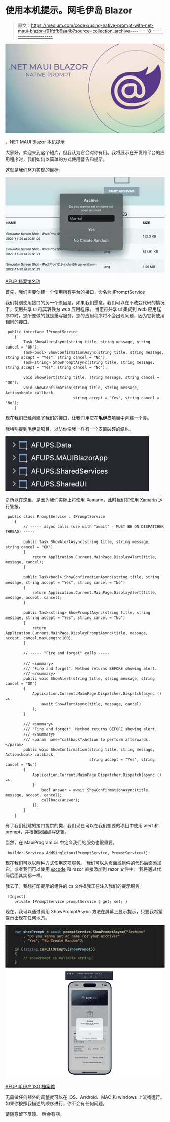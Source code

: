 # 使用本机提示。网毛伊岛 Blazor

> 原文：<https://medium.com/codex/using-native-prompt-with-net-maui-blazor-f91fdfb6aa4b?source=collection_archive---------8----------------------->

![](img/970f5247a29b52716425cc97a2ded867.png)

。NET MAUI Blazor 本机提示

大家好，欢迎来到这个短片，但我认为它会对你有用。我将展示在开发跨平台的应用程序时，我们如何以简单的方式使用警告和提示。

这就是我们努力实现的目标:

![](img/b10d143c8f0b8ae35fff6402aebd8262.png)

[AFUP 档案馆名称](/codex/i-published-the-application-i-developed-with-net-maui-blazor-aedc2655f410)

首先，我们需要创建一个使用所有平台的接口，命名为:IPromptService

我们特别使用接口的另一个原因是，如果我们愿意，我们可以在不改变代码的情况下，使用共享 ui 将其转换为 web 应用程序。
当您将共享 ui 集成到 web 应用程序中时，您所要做的就是重写服务，您的应用程序将不会出现问题，因为它将使用相同的接口。

```
 public interface IPromptService
    {
        Task ShowAlertAsync(string title, string message, string cancel = "OK");
        Task<bool> ShowConfirmationAsync(string title, string message, string accept = "Yes", string cancel = "No");
        Task<string> ShowPromptAsync(string title, string message, string accept = "Yes", string cancel = "No");

        void ShowAlert(string title, string message, string cancel = "OK");
        void ShowConfirmation(string title, string message, Action<bool> callback,
                              string accept = "Yes", string cancel = "No");
    }
```

现在我们已经创建了我们的接口，让我们用它在**毛伊岛**项目中创建一个类。

我特别提到毛伊岛项目，以防你像我一样有一个支离破碎的结构。

![](img/394aadc2d317f8732d230e7f0a81b969.png)

之所以在这里，是因为我们实际上将使用 Xamarin，此时我们将使用 [Xamarin](https://dotnet.microsoft.com/en-us/apps/xamarin) 运行警报。

```
 public class PromptService : IPromptService
    {
        // ----- async calls (use with "await" - MUST BE ON DISPATCHER THREAD) -----

        public Task ShowAlertAsync(string title, string message, string cancel = "OK")
        {
            return Application.Current.MainPage.DisplayAlert(title, message, cancel);
        }

        public Task<bool> ShowConfirmationAsync(string title, string message, string accept = "Yes", string cancel = "No")
        {
            return Application.Current.MainPage.DisplayAlert(title, message, accept, cancel);
        }

        public Task<string> ShowPromptAsync(string title, string message, string accept = "Yes", string cancel = "No")
        {
            return Application.Current.MainPage.DisplayPromptAsync(title, message, accept, cancel,maxLength:100);
        }

        // ----- "Fire and forget" calls -----

        /// <summary>
        /// "Fire and forget". Method returns BEFORE showing alert.
        /// </summary>
        public void ShowAlert(string title, string message, string cancel = "OK")
        {
            Application.Current.MainPage.Dispatcher.Dispatch(async () =>
                await ShowAlertAsync(title, message, cancel)
            );
        }

        /// <summary>
        /// "Fire and forget". Method returns BEFORE showing alert.
        /// </summary>
        /// <param name="callback">Action to perform afterwards.</param>
        public void ShowConfirmation(string title, string message, Action<bool> callback,
                                     string accept = "Yes", string cancel = "No")
        {
            Application.Current.MainPage.Dispatcher.Dispatch(async () =>
            {
                bool answer = await ShowConfirmationAsync(title, message, accept, cancel);
                callback(answer);
            });
        }
    }
```

有了我们创建的接口提供的类，我们现在可以在我们想要的项目中使用 alert 和 prompt，并根据返回编写逻辑。

当然，在 MauiProgram.cs 中定义我们的服务也很重要。

```
 builder.Services.AddSingleton<IPromptService, PromptService>();
```

现在我们可以以两种方式使用这项服务。
我们可以从页面或组件的代码后面添加它。或者我们可以使用 [@code](http://twitter.com/code) 和 razor 直接添加到 razor 文件中。
我将通过代码后面其实都一样。

我去了。我想打印提示的组件的 cs 文件&我正在注入我们的提示服务。

```
 [Inject]
    private IPromptService promptService { get; set; }
```

现在，我可以通过调用 ShowPromptAsync 方法在屏幕上显示提示，只要我希望提示出现在任何地方。

![](img/01f0bf745f3333c258fd2049e8b332b4.png)![](img/f257d06755489ce6eb05b821927e5321.png)

[AFUP 毛伊岛 ISO 档案馆](/codex/i-published-the-application-i-developed-with-net-maui-blazor-aedc2655f410)

无需做任何额外的调整就可以在 iOS、Android、MAC 和 windows 上流畅运行。如果你按照我描述的顺序进行，你不会有任何问题。

请随意留下反馈。
后会有期。